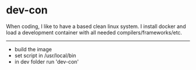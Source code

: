 # dev-con
When coding, I like to have a based clean linux system. I install docker and load a development container with all needed compilers/frameworks/etc. 

---
- build the image
- set script in /usr/local/bin
- in dev folder run 'dev-con'

